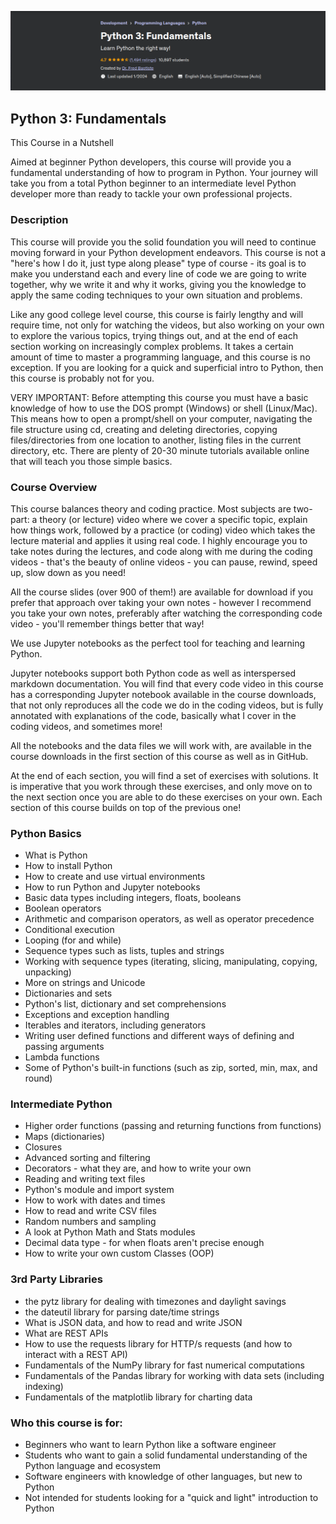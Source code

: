 ![](assets/Screenshot%20from%202024-01-25%2016-29-11.png)


## Python 3: Fundamentals
This Course in a Nutshell

Aimed at beginner Python developers, this course will provide you a fundamental understanding of how to program in Python. Your journey will take you from a total Python beginner to an intermediate level Python developer more than ready to tackle your own professional projects.

### Description
This course will provide you the solid foundation you will need to continue moving forward in your Python development endeavors. This course is not a "here's how I do it, just type along please" type of course - its goal is to make you understand each and every line of code we are going to write together, why we write it and why it works, giving you the knowledge to apply the same coding techniques to your own situation and problems.

Like any good college level course, this course is fairly lengthy and will require time, not only for watching the videos, but also working on your own to explore the various topics, trying things out, and at the end of each section working on increasingly complex problems. It takes a certain amount of time to master a programming language, and this course is no exception. If you are looking for a quick and superficial intro to Python, then this course is probably not for you.

VERY IMPORTANT: Before attempting this course you must have a basic knowledge of how to use the DOS prompt (Windows) or shell (Linux/Mac). This means how to open a prompt/shell on your computer, navigating the file structure using cd, creating and deleting directories, copying files/directories from one location to another, listing files in the current directory, etc. There are plenty of 20-30 minute tutorials available online that will teach you those simple basics.

### Course Overview

This course balances theory and coding practice. Most subjects are two-part: a theory (or lecture) video where we cover a specific topic, explain how things work, followed by a practice (or coding) video which takes the lecture material and applies it using real code. I highly encourage you to take notes during the lectures, and code along with me during the coding videos - that's the beauty of online videos - you can pause, rewind, speed up, slow down as you need!

All the course slides (over 900 of them!) are available for download if you prefer that approach over taking your own notes - however I recommend you take your own notes, preferably after watching the corresponding code video - you'll remember things better that way!

We use Jupyter notebooks as the perfect tool for teaching and learning Python.

Jupyter notebooks support both Python code as well as interspersed markdown documentation. You will find that every code video in this course has a corresponding Jupyter notebook available in the course downloads, that not only reproduces all the code we do in the coding videos, but is fully annotated with explanations of the code, basically what I cover in the coding videos, and sometimes more!

All the notebooks and the data files we will work with, are available in the course downloads in the first section of this course as well as in GitHub.

At the end of each section, you will find a set of exercises with solutions. It is imperative that you work through these exercises, and only move on to the next section once you are able to do these exercises on your own. Each section of this course builds on top of the previous one!


### Python Basics

  - What is Python
  - How to install Python
  - How to create and use virtual environments
  - How to run Python and Jupyter notebooks
  - Basic data types including integers, floats, booleans
  - Boolean operators
  - Arithmetic and comparison operators, as well as operator precedence
  - Conditional execution
  - Looping (for and while)
  - Sequence types such as lists, tuples and strings
  - Working with sequence types (iterating, slicing, manipulating, copying, unpacking)
  - More on strings and Unicode
  - Dictionaries and sets
  - Python's list, dictionary and set comprehensions
  - Exceptions and exception handling
  - Iterables and iterators, including generators
  - Writing user defined functions and different ways of defining and passing arguments
  - Lambda functions
  - Some of Python's built-in functions (such as zip, sorted, min, max, and round)

### Intermediate Python

  - Higher order functions (passing and returning functions from functions)
  - Maps (dictionaries)
  - Closures
  - Advanced sorting and filtering
  - Decorators - what they are, and how to write your own
  - Reading and writing text files
  - Python's module and import system
  - How to work with dates and times
  - How to read and write CSV files
  - Random numbers and sampling
  - A look at Python Math and Stats modules
  - Decimal data type - for when floats aren't precise enough
  - How to write your own custom Classes (OOP)

### 3rd Party Libraries

  - the pytz library for dealing with timezones and daylight savings
  - the dateutil library for parsing date/time strings
  - What is JSON data, and how to read and write JSON
  - What are REST APIs
  - How to use the requests library for HTTP/s requests (and how to interact with a REST API)
  - Fundamentals of the NumPy library for fast numerical computations
  - Fundamentals of the Pandas library for working with data sets (including indexing)
  - Fundamentals of the matplotlib library for charting data

### Who this course is for:

  - Beginners who want to learn Python like a software engineer
  - Students who want to gain a solid fundamental understanding of the Python language and ecosystem
  - Software engineers with knowledge of other languages, but new to Python
  - Not intended for students looking for a "quick and light" introduction to Python
